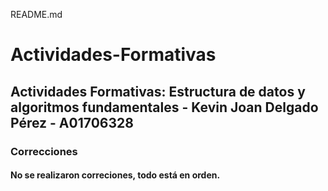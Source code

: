 README.md

# Actividades-Formativas

## Actividades Formativas: Estructura de datos y algoritmos fundamentales - Kevin Joan Delgado Pérez - A01706328

### Correcciones

#### No se realizaron correciones, todo está en orden.
